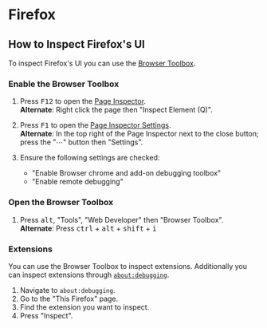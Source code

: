 # Firefox

## How to Inspect Firefox's UI

<p>To inspect Firefox's UI you can use the <a href="https://developer.mozilla.org/en-US/docs/Tools/Browser_Toolbox" rel="noreferrer">Browser Toolbox</a>.</p>

### Enable the Browser Toolbox

<ol>
<li><p>Press <kbd>F12</kbd> to open the <a href="https://developer.mozilla.org/en-US/docs/Tools/Page_Inspector" rel="noreferrer">Page Inspector</a>.<br>
<strong>Alternate</strong>: Right click the page then "Inspect Element (Q)".</p>
</li>
<li><p>Press <kbd>F1</kbd> to open the <a href="https://developer.mozilla.org/en-US/docs/Tools/Settings" rel="noreferrer">Page Inspector Settings</a>.<br>
<strong>Alternate</strong>: In the top right of the Page Inspector next to the close button; press the "⋯" button then "Settings".</p>
</li>
<li><p>Ensure the following settings are checked:</p>
<ul>
<li>"Enable Browser chrome and add-on debugging toolbox"</li>
<li>"Enable remote debugging"</li>
</ul>
</li>
</ol>

### Open the Browser Toolbox

<ol>
<li>Press <kbd>alt</kbd>, "Tools", "Web Developer" then "Browser Toolbox".<br>
<strong>Alternate</strong>: Press <kbd>ctrl</kbd> + <kbd>alt</kbd> + <kbd>shift</kbd> + <kbd>i</kbd></li>
</ol>

### Extensions

<p>You can use the Browser Toolbox to inspect extensions. Additionally you can inspect extensions through <a href="https://developer.mozilla.org/en-US/docs/Tools/about:debugging" rel="noreferrer"><code>about:debugging</code></a>.</p>
<ol>
<li>Navigate to <code>about:debugging</code>.</li>
<li>Go to the "This Firefox" page.</li>
<li>Find the extension you want to inspect.</li>
<li>Press "Inspect".</li>
</ol>

